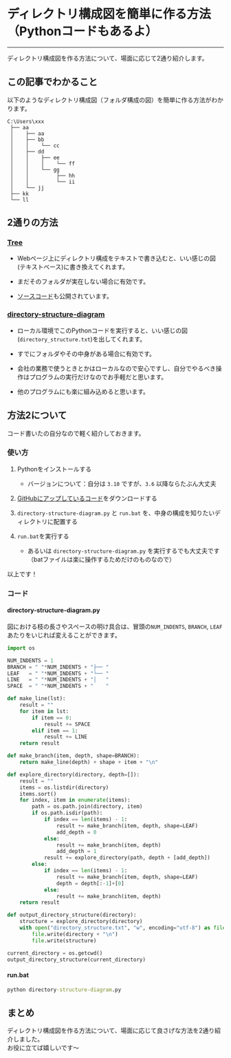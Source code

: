 # ディレクトリ構成図を簡単に作る方法（Pythonコードもあるよ）
[](::tags::RPA,Python)

---

ディレクトリ構成図を作る方法について、場面に応じて2通り紹介します。

## この記事でわかること
以下のようなディレクトリ構成図（フォルダ構成の図）を簡単に作る方法がわかります。
```
C:\Users\xxx
 ├── aa
 │    ├── aa
 │    ├── bb
 │    │    └── cc
 │    ├── dd
 │    │    ├── ee
 │    │    │    └── ff
 │    │    └── gg
 │    │         ├── hh
 │    │         └── ii
 │    └── jj
 ├── kk
 └── ll
```

## 2通りの方法
### [Tree](https://tree.nathanfriend.io/)
- Webページ上にディレクトリ構成をテキストで書き込むと、いい感じの図(テキストベース)に書き換えてくれます。
- まだそのフォルダが実在しない場合に有効です。

- [ソースコード](https://gitlab.com/nfriend/tree-online)も公開されています。

### [directory-structure-diagram](https://github.com/hitbug0/directory-structure-diagram)
- ローカル環境でこのPythonコードを実行すると、いい感じの図(`directory_structure.txt`)を出してくれます。
- すでにフォルダやその中身がある場合に有効です。
- 会社の業務で使うときとかはローカルなので安心ですし、自分でやるべき操作はプログラムの実行だけなのでお手軽だと思います。

- 他のプログラムにも楽に組み込めると思います。

## 方法2について
コード書いたの自分なので軽く紹介しておきます。 

### 使い方 
1. Pythonをインストールする
    - バージョンについて：自分は `3.10` ですが、`3.6` 以降ならたぶん大丈夫

1. [GitHubにアップしているコード](https://github.com/hitbug0/directory-structure-diagram)をダウンロードする
1. `directory-structure-diagram.py` と `run.bat` を、中身の構成を知りたいディレクトリに配置する
1. `run.bat`を実行する
    - あるいは `directory-structure-diagram.py` を実行するでも大丈夫です（batファイルは楽に操作するためだけのものなので）

以上です！

### コード
#### directory-structure-diagram.py
図における枝の長さやスペースの明け具合は、冒頭の`NUM_INDENTS`, `BRANCH`, `LEAF` あたりをいじれば変えることができます。
```Python
import os

NUM_INDENTS = 1
BRANCH = " "*NUM_INDENTS + "├── "
LEAF   = " "*NUM_INDENTS + "└── "
LINE   = " "*NUM_INDENTS + "│   "
SPACE  = " "*NUM_INDENTS + "    "

def make_line(lst):
    result = ""
    for item in lst:
        if item == 0:
            result += SPACE
        elif item == 1:
            result += LINE
    return result

def make_branch(item, depth, shape=BRANCH):
    return make_line(depth) + shape + item + "\n"

def explore_directory(directory, depth=[]):
    result = ""
    items = os.listdir(directory)
    items.sort()
    for index, item in enumerate(items):
        path = os.path.join(directory, item)
        if os.path.isdir(path):
            if index == len(items) - 1:
                result += make_branch(item, depth, shape=LEAF)
                add_depth = 0
            else:
                result += make_branch(item, depth)
                add_depth = 1
            result += explore_directory(path, depth + [add_depth])
        else:
            if index == len(items) - 1:
                result += make_branch(item, depth, shape=LEAF)
                depth = depth[:-1]+[0]
            else:
                result += make_branch(item, depth)
    return result

def output_directory_structure(directory):
    structure = explore_directory(directory)
    with open("directory_structure.txt", "w", encoding="utf-8") as file:
        file.write(directory + "\n")
        file.write(structure)

current_directory = os.getcwd()
output_directory_structure(current_directory)
```

#### run.bat
```cmd
python directory-structure-diagram.py
```

## まとめ
ディレクトリ構成図を作る方法について、場面に応じて良さげな方法を2通り紹介しました。   
お役に立てば嬉しいです～
